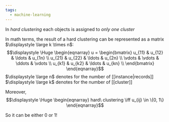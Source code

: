 ```yaml
---
tags:
  - machine-learning
---
```

In *hard clustering* each objects is assigned to *only one cluster*

In math terms, the result of a hard clustering can be represented as a matrix $\displaystyle \large k \times n$:
$$\displaystyle \Huge \begin{eqnarray} 
u =
\begin{bmatrix} 
u_{11} &  u_{12} & \ldots & u_{1n} \\
u_{21} &  u_{22} & \ldots & u_{2n} \\
\vdots &  \vdots &  \ddots &  \vdots \\
u_{k1} &  u_{k2} & \ldots & u_{kn} \\
\end{bmatrix}
\end{eqnarray}$$
$\displaystyle \large n$ denotes for the number of [[instance|records]]
$\displaystyle \large k$ denotes for the number of [[cluster]]

Moreover,
$$\displaystyle \Huge \begin{eqnarray} 
hard\ clustering \iff u_{ij} \in \{0, 1\}
\end{eqnarray}$$

So it can be either 0 or 1!

